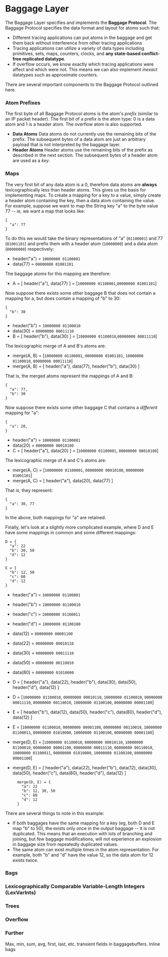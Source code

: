 # Baggage Layer #

The Baggage Layer specifies and implements the **Baggage Protocol**.  The Baggage Protocol specifies the data format and layout for atoms such that:

* Different tracing applications can put atoms in the baggage and get them back without interference from other tracing applications
* Tracing applications can utilize a variety of data types including primitives, sets, maps, counters, clocks, and **any state-based conflict-free replicated datatype**.
* If overflow occurs, we know exactly which tracing applications were affect and which were not.  This means we can also implement *inexact* datatypes such as approximate counters.

There are several important components to the Baggage Protocol outlined here.

### Atom Prefixes ###

The first byte of all Baggage Protocol atoms is the atom's *prefix* (similar to an IP packet header).  The first bit of a prefix is the atom type: 0 is a data atom and 1 is a header atom.  The overflow atom is also supported.

* **Data Atoms** Data atoms do not currently use the remaining bits of the prefix.  The subsequent bytes of a data atom are just an arbitrary payload that is not interpreted by the baggage layer.
* **Header Atoms** Header atoms use the remaining bits of the prefix as described in the next section.  The subsequent bytes of a header atom are used as a *key*.

### Maps ###

The very first bit of any data atom is a 0, therefore data atoms are **always** lexicographically less than header atoms.  This gives us the basis for implementing maps.  To create a mapping for a key to a value, simply create a header atom containing the key, then a data atom containing the value.  For example, suppose we want to map the String key "a" to the byte value 77 -- ie, we want a map that looks like:

	{
	  "a": 77
	}

To do this we would take the binary representations of "a" (`01100001`) and 77 (`01001101`)
 and prefix them with a header atom (`10000000`) and a data atom (`00000000`) respectively:

* header("a") =  `10000000 01100001`
* data(77) = `00000000 01001101`

The baggage atoms for this mapping are therefore:

* A = [ header("a"), data(77) ] = [`10000000 01100001`,`00000000 01001101`]

Now suppose there exists some other baggage B that does not contain a mapping for a, but does contain a mapping of "b" to 30:

	{
	  "b": 30
    }


* header("b") = `10000000 01100010`
* data(30) = `00000000 00011110`
* B = [ header("b"), data(30) ] = [`10000000 01100010`,`00000000 00011110`]
	
The lexicographic merge of A and B's atoms are:

* merge(A, B) = [`10000000 01100001`, `00000000 01001101`, `10000000 01100010`, `00000000 00011110`]
* merge(A, B) = [ header("a"), data(77), header("b"), data(30) ]

That is, the merged atoms represent the mappings of A and B:

	{
	  "a": 77,
	  "b": 30
	}

Now suppose there exists some other baggage C that contains a *different* mapping for "a":

	{
	  "a": 20,
	}

* header("a") =  `10000000 01100001`
* data(20) = `00000000 00010100`
* C = [ header("a"), data(20) ] = [`10000000 01100001`, `00000000 00010100`]

The lexicographic merge of A and C's atoms are:

* merge(A, C) = [`10000000 01100001`, `00000000 00010100`, `00000000 01001101`]
* merge(A, C) = [ header("a"), data(20), data(77) ]

That is, they represent:

	{
	  "a": 30, 77
	}

In the above, both mappings for "a" are retained.

Finally, let's look at a slightly more complicated example, where D and E have some mappings in common and some different mappings:

	D = {
	  "a": 22
	  "b": 30, 50
	  "d": 12
	}
	
	E = {
	  "b": 12, 50
	  "c": 80
	  "d": 12
	}

* header("a") =  `10000000 01100001`
* header("b") = `10000000 01100010`
* header("c") = `10000000 01100011`
* header("d") = `10000000 01100100`
* data(12) = `00000000 00001100`
* data(22) = `00000000 00010110`
* data(30) = `00000000 00011110`
* data(50) = `00000000 00110010`
* data(80) = `00000000 01010000`

* D = [ header("a"), data(22), header("b"), data(30), data(50), header("d"), data(12) ]
* D = [`10000000 01100010`, `00000000 00010110`, `10000000 01100010`, `00000000 00011110`, `00000000 00110010`, `10000000 01100100`, `00000000 00001100`]

* E = [ header("b"), data(12), data(50), header("c"), data(80), header("d"), data(12) ]
* E = [`10000000 01100010`, `00000000 00001100`, `00000000 00110010`, `10000000 01100011`, `00000000 01010000`, `10000000 01100100`, `00000000 00001100`]

* merge(D, E) = [`10000000 01100010`, `00000000 00010110`, `10000000 01100010`, `00000000 00001100`, `00000000 00011110`, `00000000 00110010`, `10000000 01100011`, `00000000 01010000`, `10000000 01100100`, `00000000 00001100`]
* merge(D, E) = [ header("a"), data(22), header("b"), data(12), data(30), data(50), header("c"), data(80), header("d"), data(12) ]

		merge(D, E) = {
		  "a": 22
		  "b": 12, 30, 50
		  "c": 80
		  "d": 12
		}
		
There are several things to note in this example:

* If both baggages have the same mapping for a key (eg, both D and E map "b" to 50), the exists only once in the output baggage -- it is not duplicated.  This means that an execution with lots of branching and joining, but few baggage modifications, will not experience an explosion in baggage size from repeatedly duplicated values.
* The same atom can exist multiple times in the atom representation.  For example, both "b" and "d" have the value 12, so the data atom for 12 exists twice.  

### Bags ###



### Lexicographically Comparable Variable-Length Integers (LexVarInts) ###

### Trees ###

### Overflow ###

### Further ###

Max, min, sum, avg, first, last, etc.  transient fields in baggagebuffers.  Inline bags
